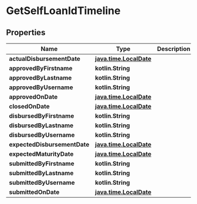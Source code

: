 
# GetSelfLoanIdTimeline

## Properties
| Name | Type | Description | Notes |
| ------------ | ------------- | ------------- | ------------- |
| **actualDisbursementDate** | [**java.time.LocalDate**](java.time.LocalDate.md) |  |  [optional] |
| **approvedByFirstname** | **kotlin.String** |  |  [optional] |
| **approvedByLastname** | **kotlin.String** |  |  [optional] |
| **approvedByUsername** | **kotlin.String** |  |  [optional] |
| **approvedOnDate** | [**java.time.LocalDate**](java.time.LocalDate.md) |  |  [optional] |
| **closedOnDate** | [**java.time.LocalDate**](java.time.LocalDate.md) |  |  [optional] |
| **disbursedByFirstname** | **kotlin.String** |  |  [optional] |
| **disbursedByLastname** | **kotlin.String** |  |  [optional] |
| **disbursedByUsername** | **kotlin.String** |  |  [optional] |
| **expectedDisbursementDate** | [**java.time.LocalDate**](java.time.LocalDate.md) |  |  [optional] |
| **expectedMaturityDate** | [**java.time.LocalDate**](java.time.LocalDate.md) |  |  [optional] |
| **submittedByFirstname** | **kotlin.String** |  |  [optional] |
| **submittedByLastname** | **kotlin.String** |  |  [optional] |
| **submittedByUsername** | **kotlin.String** |  |  [optional] |
| **submittedOnDate** | [**java.time.LocalDate**](java.time.LocalDate.md) |  |  [optional] |



